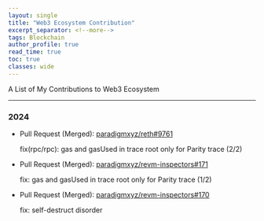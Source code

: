 ```yaml
---
layout: single
title: "Web3 Ecosystem Contribution"
excerpt_separator: <!--more-->
tags: Blockchain
author_profile: true
read_time: true
toc: true
classes: wide
---
```


A List of My Contributions to Web3 Ecosystem

<!--more-->

---

### 2024

- Pull Request (Merged): [paradigmxyz/reth#9761](https://github.com/paradigmxyz/reth/pull/9761)

    fix(rpc/rpc): gas and gasUsed in trace root only for Parity trace (2/2)

- Pull Request (Merged): [paradigmxyz/revm-inspectors#171](https://github.com/paradigmxyz/revm-inspectors/pull/171)

    fix: gas and gasUsed in trace root only for Parity trace (1/2)

- Pull Request (Merged): [paradigmxyz/revm-inspectors#170](https://github.com/paradigmxyz/revm-inspectors/pull/170)

    fix: self-destruct disorder